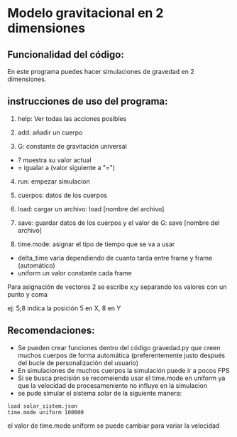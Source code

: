 # Modelo gravitacional en 2 dimensiones

## Funcionalidad del código:
En este programa puedes hacer simulaciones de gravedad en 2 dimensiones.

## instrucciones de uso del programa:
1. help: Ver todas las acciones posibles

2. add: añadir un cuerpo

3. G: constante de gravitación universal
	
  - ? muestra su valor actual
  - = igualar a (valor siguiente a \"=\")

4. run: empezar simulacion

5. cuerpos: datos de los cuerpos

6. load: cargar un archivo: load [nombre del archivo]

7. save: guardar datos de los cuerpos y el valor de G: save [nombre del archivo]

8. time.mode: asignar el tipo de tiempo que se va a usar
  
  - delta_time varia dependiendo de cuanto tarda entre frame y frame (automático)
  - uniform un valor constante cada frame

Para asignación de vectores 2 se escribe x;y separando los valores con un punto y coma

ej: 5;8 indica la posición 5 en X, 8 en Y

## Recomendaciones:
- Se pueden crear funciones dentro del código gravedad.py que creen muchos cuerpos de forma automática (preferentemente justo después del bucle de personalización del usuario)
- En simulaciones de muchos cuerpos la simulación puede ir a pocos FPS
- Si se busca precisión se recomeienda usar el time.mode en uniform ya que la velocidad de procesameniento no influye en la simulacion
- se pude simular el sistema solar de la siguiente manera:
```
load solar_sistem.json
time.mode uniform 100000
```

el valor de time.mode uniform se puede cambiar para variar la velocidad
